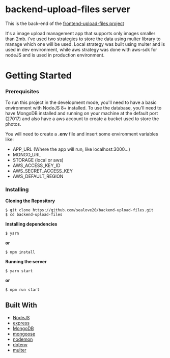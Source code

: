 # backend-upload-files server

This is the back-end of the [frontend-upload-files
 project](https://github.com/sealove20/frontend-upload-files)

It's a image upload management app that supports only images smaller than 2mb. i've used two strategies to store the data using multer library to manage which one will be used. Local strategy was built using multer and is used in dev environment, while aws strategy was done with aws-sdk for nodeJS and is used in production environment.

# Getting Started

### Prerequisites

To run this project in the development mode, you'll need to have a basic environment with NodeJS 8+ installed. To use the database, you'll need to have MongoDB installed and running on your machine at the default port (27017) and also have a aws account to create a bucket used to store the photos.



You will need to create a **.env** file and insert some environment variables like: 
  - APP_URL (Where the app will run, like localhost:3000...)
  - MONGO_URL
  - STORAGE (local or aws)
  - AWS_ACCESS_KEY_ID
  - AWS_SECRET_ACCESS_KEY
  - AWS_DEFAULT_REGION

### Installing

**Cloning the Repository**
```
$ git clone https://github.com/sealove20/backend-upload-files.git
$ cd backend-upload-files
```

**Installing dependencies**
```
$ yarn
```

__or__

```
$ npm install
```

**Running the server**
```
$ yarn start
```

__or__

```
$ npm run start
```


## Built With

- [NodeJS](https://nodejs.org/en/) 
- [express](https://expressjs.com/) 
- [MongoDB](https://www.mongodb.com/) 
- [mongoose](https://mongoosejs.com/) 
- [nodemon](https://nodemon.io/) 
- [dotenv](https://github.com/motdotla/dotenv) 
- [multer](https://github.com/expressjs/multer) 

